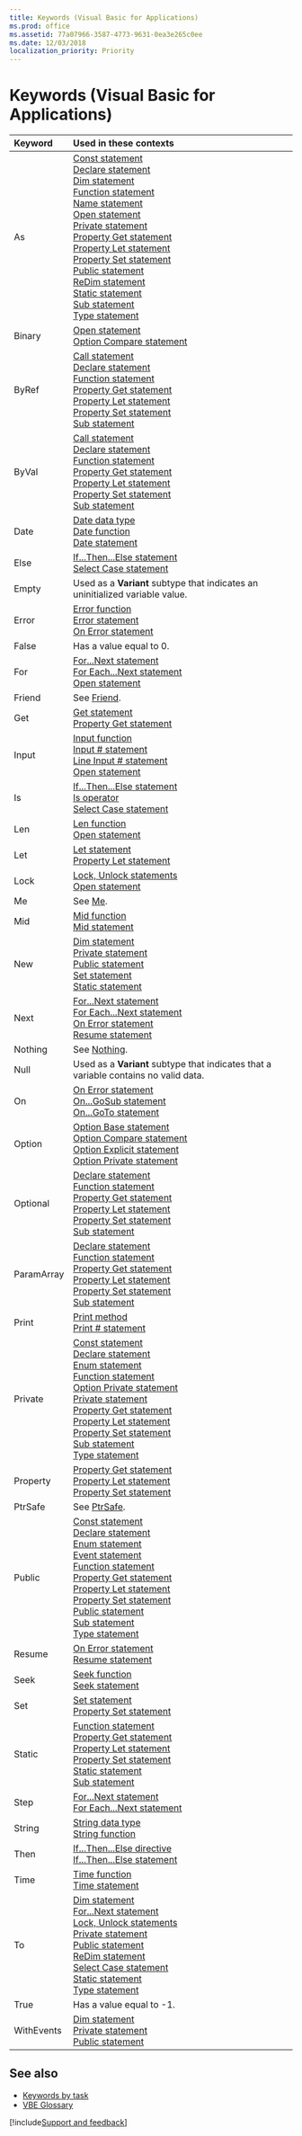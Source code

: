```yaml
---
title: Keywords (Visual Basic for Applications)
ms.prod: office
ms.assetid: 77a07966-3587-4773-9631-0ea3e265c0ee
ms.date: 12/03/2018
localization_priority: Priority
---
```



# Keywords (Visual Basic for Applications)


|Keyword |Used in these contexts|
|:-------|:---------------------|
|<a name="AsKeyword">As</a> |[Const statement](user-interface-help/const-statement.md)<br/>[Declare statement](user-interface-help/declare-statement.md)<br/>[Dim statement](user-interface-help/dim-statement.md)<br/>[Function statement](user-interface-help/function-statement.md)<br/>[Name statement](user-interface-help/name-statement.md)<br/>[Open statement](user-interface-help/open-statement.md)<br/>[Private statement](user-interface-help/private-statement.md)<br/>[Property Get statement](user-interface-help/property-get-statement.md)<br/>[Property Let statement](user-interface-help/property-let-statement.md)<br/>[Property Set statement](user-interface-help/property-set-statement.md)<br/>[Public statement](user-interface-help/public-statement.md)<br/>[ReDim statement](user-interface-help/redim-statement.md)<br/>[Static statement](user-interface-help/static-statement.md)<br/>[Sub statement](user-interface-help/sub-statement.md)<br/>[Type statement](user-interface-help/type-statement.md)<br/>|
|<a name="BinaryKeyword">Binary</a>  |[Open statement](user-interface-help/open-statement.md)<br/>[Option Compare statement](user-interface-help/option-compare-statement.md)<br/>|
|<a name="ByRefKeyword">ByRef</a>  |[Call statement](user-interface-help/call-statement.md)<br/>[Declare statement](user-interface-help/declare-statement.md)<br/>[Function statement](user-interface-help/function-statement.md)<br/>[Property Get statement](user-interface-help/property-get-statement.md)<br/>[Property Let statement](user-interface-help/property-let-statement.md)<br/>[Property Set statement](user-interface-help/property-set-statement.md)<br/>[Sub statement](user-interface-help/sub-statement.md)<br/>|
|<a name="ByValKeyword">ByVal</a>  |[Call statement](user-interface-help/call-statement.md)<br/>[Declare statement](user-interface-help/declare-statement.md)<br/>[Function statement](user-interface-help/function-statement.md)<br/>[Property Get statement](user-interface-help/property-get-statement.md)<br/>[Property Let statement](user-interface-help/property-let-statement.md)<br/>[Property Set statement](user-interface-help/property-set-statement.md)<br/>[Sub statement](user-interface-help/sub-statement.md)<br/>|
|<a name="DateKeyword">Date</a>  |[Date data type](user-interface-help/date-data-type.md)<br/>[Date function](user-interface-help/date-function.md)<br/>[Date statement](user-interface-help/date-statement.md)<br/>|
|<a name="ElseKeyword">Else</a>  |[If...Then...Else statement](user-interface-help/ifthenelse-statement.md)<br/>[Select Case statement](user-interface-help/select-case-statement.md)<br/>|
|<a name="EmptyKeyword">Empty</a>  |Used as a **Variant** subtype that indicates an uninitialized variable value.|
|<a name="ErrorKeyword">Error</a>  |[Error function](user-interface-help/error-function.md)<br/>[Error statement](user-interface-help/error-statement.md)<br/>[On Error statement](user-interface-help/on-error-statement.md)<br/>|
|<a name="FalseKeyword">False</a>  |Has a value equal to 0.|
|<a name="ForKeyword">For</a>  |[For...Next statement](user-interface-help/fornext-statement.md)<br/>[For Each...Next statement](user-interface-help/for-eachnext-statement.md)<br/>[Open statement](user-interface-help/open-statement.md)<br/>|
|<a name="FriendKeyword">Friend</a>  | See [Friend](user-interface-help/friend-keyword.md). |
|<a name="GetKeyword">Get</a>  |[Get statement](user-interface-help/get-statement.md)<br/>[Property Get statement](user-interface-help/property-get-statement.md)<br/>|
|<a name="InputKeyword">Input</a>  |[Input function](user-interface-help/input-function.md)<br/>[Input # statement](user-interface-help/inputstatement.md)<br/>[Line Input # statement](user-interface-help/line-inputstatement.md)<br/>[Open statement](user-interface-help/open-statement.md)<br/>|
|<a name="IsKeyword">Is</a>  |[If...Then...Else statement](user-interface-help/ifthenelse-statement.md)<br/>[Is operator](user-interface-help/is-operator.md)<br/>[Select Case statement](user-interface-help/select-case-statement.md)<br/>|
|<a name="LenKeyword">Len</a>  |[Len function](user-interface-help/len-function.md)<br/>[Open statement](user-interface-help/open-statement.md)<br/>|
|<a name="LetKeyword">Let</a>  |[Let statement](user-interface-help/let-statement.md)<br/>[Property Let statement](user-interface-help/property-let-statement.md)<br/>|
|<a name="LockKeyword">Lock</a>  |[Lock, Unlock statements](user-interface-help/lock-unlock-statements.md)<br/>[Open statement](user-interface-help/open-statement.md)<br/>|
|<a name="MeKeyword">Me</a>  |See [Me](user-interface-help/me-keyword.md). |
|<a name="MidKeyword">Mid</a>  |[Mid function](user-interface-help/mid-function.md)<br/>[Mid statement](user-interface-help/mid-statement.md)<br/>|
|<a name="NewKeyword">New</a>  |[Dim statement](user-interface-help/dim-statement.md)<br/>[Private statement](user-interface-help/private-statement.md)<br/>[Public statement](user-interface-help/public-statement.md)<br/>[Set statement](user-interface-help/set-statement.md)<br/>[Static statement](user-interface-help/static-statement.md)<br/>|
|<a name="NextKeyword">Next</a>  |[For...Next statement](user-interface-help/fornext-statement.md)<br/>[For Each...Next statement](user-interface-help/for-eachnext-statement.md)<br/>[On Error statement](user-interface-help/on-error-statement.md)<br/>[Resume statement](user-interface-help/resume-statement.md)<br/>|
|<a name="NothingKeyword">Nothing</a>  |See [Nothing](user-interface-help/nothing-keyword.md). |
|<a name="NullKeyword">Null</a>  |Used as a **Variant** subtype that indicates that a variable contains no valid data.|
|<a name="OnKeyword">On</a>  |[On Error statement](user-interface-help/on-error-statement.md)<br/>[On...GoSub statement](user-interface-help/ongosub-ongoto-statements.md)<br/>[On...GoTo statement](user-interface-help/ongosub-ongoto-statements.md)<br/>|
|<a name="OptionKeyword">Option</a>  |[Option Base statement](user-interface-help/option-base-statement.md)<br/>[Option Compare statement](user-interface-help/option-compare-statement.md)<br/>[Option Explicit statement](user-interface-help/option-explicit-statement.md)<br/>[Option Private statement](user-interface-help/option-private-statement.md)<br/>|
|<a name="OptionalKeyword">Optional</a>  |[Declare statement](user-interface-help/declare-statement.md)<br/>[Function statement](user-interface-help/function-statement.md)<br/>[Property Get statement](user-interface-help/property-get-statement.md)<br/>[Property Let statement](user-interface-help/property-let-statement.md)<br/>[Property Set statement](user-interface-help/property-set-statement.md)<br/>[Sub statement](user-interface-help/sub-statement.md)<br/>|
|<a name="ParamArrayKeyword">ParamArray</a>  |[Declare statement](user-interface-help/declare-statement.md)<br/>[Function statement](user-interface-help/function-statement.md)<br/>[Property Get statement](user-interface-help/property-get-statement.md)<br/>[Property Let statement](user-interface-help/property-let-statement.md)<br/>[Property Set statement](user-interface-help/property-set-statement.md)<br/>[Sub statement](user-interface-help/sub-statement.md)<br/>|
|<a name="PrintKeyword">Print</a>  |[Print method](user-interface-help/print-method.md)<br/>[Print # statement](user-interface-help/printstatement.md)<br/>|
|<a name="PrivateKeyword">Private</a>  |[Const statement](user-interface-help/const-statement.md)<br/>[Declare statement](user-interface-help/declare-statement.md)<br/>[Enum statement](user-interface-help/enum-statement.md)<br/>[Function statement](user-interface-help/function-statement.md)<br/>[Option Private statement](user-interface-help/option-private-statement.md)<br/>[Private statement](user-interface-help/private-statement.md)<br/>[Property Get statement](user-interface-help/property-get-statement.md)<br/>[Property Let statement](user-interface-help/property-let-statement.md)<br/>[Property Set statement](user-interface-help/property-set-statement.md)<br/>[Sub statement](user-interface-help/sub-statement.md)<br/>[Type statement](user-interface-help/type-statement.md)<br/>|
|<a name="PropertyKeyword">Property</a>  |[Property Get statement](user-interface-help/property-get-statement.md)<br/>[Property Let statement](user-interface-help/property-let-statement.md)<br/>[Property Set statement](user-interface-help/property-set-statement.md)<br/>|
|<a name="PtrSafeKeyword">PtrSafe</a>  |See [PtrSafe](user-interface-help/ptrsafe-keyword.md).  |
|<a name="PublicKeyword">Public</a>  |[Const statement](user-interface-help/const-statement.md)<br/>[Declare statement](user-interface-help/declare-statement.md)<br/>[Enum statement](user-interface-help/enum-statement.md)<br/>[Event statement](user-interface-help/event-statement.md)<br/>[Function statement](user-interface-help/function-statement.md)<br/>[Property Get statement](user-interface-help/property-get-statement.md)<br/>[Property Let statement](user-interface-help/property-let-statement.md)<br/>[Property Set statement](user-interface-help/property-set-statement.md)<br/>[Public statement](user-interface-help/public-statement.md)<br/>[Sub statement](user-interface-help/sub-statement.md)<br/>[Type statement](user-interface-help/type-statement.md)<br/>|
|<a name="ResumeKeyword">Resume</a>  |[On Error statement](user-interface-help/on-error-statement.md)<br/>[Resume statement](user-interface-help/resume-statement.md)<br/>|
|<a name="SeekKeyword">Seek</a>  |[Seek function](user-interface-help/seek-function.md)<br/>[Seek statement](user-interface-help/seek-statement.md)<br/>|
|<a name="SetKeyword">Set</a>  |[Set statement](user-interface-help/set-statement.md)<br/>[Property Set statement](user-interface-help/property-set-statement.md)<br/>|
|<a name="StaticKeyword">Static</a>  |[Function statement](user-interface-help/function-statement.md)<br/>[Property Get statement](user-interface-help/property-get-statement.md)<br/>[Property Let statement](user-interface-help/property-let-statement.md)<br/>[Property Set statement](user-interface-help/property-set-statement.md)<br/>[Static statement](user-interface-help/static-statement.md)<br/>[Sub statement](user-interface-help/sub-statement.md)<br/>|
|<a name="StepKeyword">Step</a>  |[For...Next statement](user-interface-help/fornext-statement.md)<br/>[For Each...Next statement](user-interface-help/for-eachnext-statement.md)<br/>|
|<a name="StringKeyword">String</a>  |[String data type](user-interface-help/string-data-type.md)<br/>[String function](user-interface-help/string-function.md)<br/>|
|<a name="ThenKeyword">Then</a>  |[If...Then...Else directive](user-interface-help/ifthenelse-directive.md)<br/>[If...Then...Else statement](user-interface-help/ifthenelse-statement.md)<br/>|
|<a name="TimeKeyword">Time</a>  |[Time function](user-interface-help/time-function.md)<br/>[Time statement](user-interface-help/time-statement.md)<br/>|
|<a name="ToKeyword">To</a>  |[Dim statement](user-interface-help/dim-statement.md)<br/>[For...Next statement](user-interface-help/fornext-statement.md)<br/>[Lock, Unlock statements](user-interface-help/lock-unlock-statements.md)<br/>[Private statement](user-interface-help/private-statement.md)<br/>[Public statement](user-interface-help/public-statement.md)<br/>[ReDim statement](user-interface-help/redim-statement.md)<br/>[Select Case statement](user-interface-help/select-case-statement.md)<br/>[Static statement](user-interface-help/static-statement.md)<br/>[Type statement](user-interface-help/type-statement.md)<br/>|
|<a name="TrueKeyword">True</a>  |Has a value equal to -1.|
|<a name="WithEventsKeyword">WithEvents</a>  |[Dim statement](user-interface-help/dim-statement.md)<br/>[Private statement](user-interface-help/private-statement.md)<br/>[Public statement](user-interface-help/public-statement.md)<br/>|

    

## See also

- [Keywords by task](user-interface-help/keywords-by-task.md)
- [VBE Glossary](../glossary/vbe-glossary.md)

[!include[Support and feedback](~/includes/feedback-boilerplate.md)]
